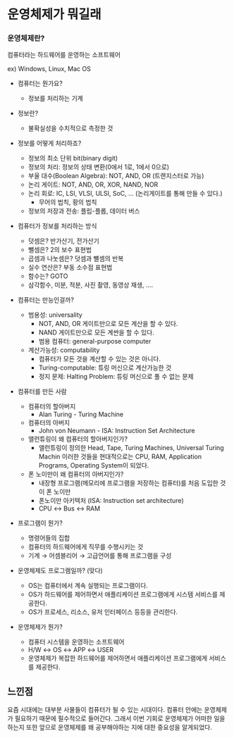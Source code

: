 # 운영체제가 뭐길래

### 운영체제란?

컴퓨터라는 하드웨어를 운영하는 소프트웨어

ex) Windows, Linux, Mac OS

- 컴퓨터는 뭔가요?
    - 정보를 처리하는 기계
- 정보란?
    - 불확실성을 수치적으로 측정한 것
- 정보를 어떻게 처리하죠?
    - 정보의 최소 단위 bit(binary digit)
    - 정보의 처리: 정보의 상태 변환(0에서 1로, 1에서 0으로)
    - 부울 대수(Boolean Algebra): NOT, AND, OR (트랜지스터로 가능)
    - 논리 게이트: NOT, AND, OR, XOR, NAND, NOR
    - 논리 회로: IC, LSI, VLSI, ULSI, SoC, … (논리게이트를 통해 만들 수 있다.)
        - 무어의 법칙, 황의 법칙
    - 정보의 저장과 전송: 플립-플롭, 데이터 버스
- 컴퓨터가 정보를 처리하는 방식
    - 덧셈은? 반가산기, 전가산기
    - 뺄셈은? 2의 보수 표현법
    - 곱셈과 나눗셈은? 덧셈과 뺼셈의 반복
    - 실수 연산은? 부동 소수점 표현법
    - 함수는? GOTO
    - 삼각함수, 미분, 적분, 사진 촬영, 동영상 재생, ….
- 컴퓨터는 만능인걸까?
    - 범용성: universality
        - NOT, AND, OR 게이트만으로 모든 계산을 할 수 있다.
        - NAND 게이트만으로 모든 계싼을 할 수 있다.
        - 범용 컴퓨터: general-purpose computer
    - 계산가능성: computability
        - 컴퓨터가 모든 것을 계산할 수 있는 것은 아니다.
        - Turing-computable: 튜링 머신으로 계산가능한 것
        - 정지 문제: Halting Problem: 튜링 머신으로 풀 수 없는 문제
- 컴퓨터를 만든 사람
    - 컴퓨터의 할아버지
        - Alan Turing - Turing Machine
    - 컴퓨터의 아버지
        - John von Neumann - ISA: Instruction Set Architecture
    - 앨런튜링이 왜 컴퓨터의 할아버지인가?
        - 앨런튜링이 정의한 Head, Tape, Turing Machines, Universal Turing Machin 이러한 것들을 현대적으로는 CPU, RAM, Application Programs, Operating System이 되었다.
    - 폰 노이만이 왜 컴퓨터의 아버지인가?
        - 내장형 프로그램(메모리에 프로그램을 저장하는 컴퓨터)를 처음 도입한 것이 폰 노이만
        - 폰노이만 아키텍처 (ISA: Instruction set architecture)
        - CPU ↔ Bus ↔ RAM
        
    
- 프로그램이 뭔가?
    - 명령어들의 집합
    - 컴퓨터의 하드웨어에게 직무를 수행시키는 것
    - 기계 → 어셈블리어 → 고급언어를 통해 프로그램을 구성
- 운영체제도 프로그램일까? (맞다)
    - OS는 컴퓨터에서 계속 실행되는 프로그램이다.
    - OS가 하드웨어를 제어하면서 애플리케이션 프로그램에게 시스템 서비스를 제공한다.
    - OS가 프로세스, 리소스, 유저 인터페이스 등등을 관리한다.
- 운영체제가 뭔가?
    - 컴퓨터 시스템을 운영하는 소프트웨어
    - H/W ↔ OS ↔ APP ↔ USER
    - 운영체제가 복잡한 하드웨어를 제어하면서 애플리케이션 프로그램에게 서비스를 제공한다.
    

## 느낀점

요즘 시대에는 대부분 사물들이 컴퓨터가 될 수 있는 시대이다. 컴퓨터 안에는 운영체제가 필요하기 때문에 필수적으로 들어간다. 그래서 이번 기회로 운영체제가 어떠한 일을 하는지 또한 앞으로 운영체제를 왜 공부해야하는 지에 대한 중요성을 알게되었다.
